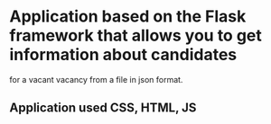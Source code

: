 # Application based on the Flask framework that allows you to get information about candidates 
for a vacant vacancy from a file in json format.
## Application used CSS, HTML, JS
